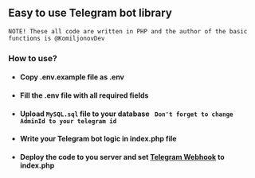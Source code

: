 ## Easy to use Telegram bot library

```NOTE! These all code are written in PHP and the author of the basic functions is @KomiljonovDev```

### How to use?

- #### Copy .env.example file as .env
- #### Fill the .env file with all required fields 
- #### Upload ```MySQL.sql``` file to your database ``` Don't forget to change AdminId to your telegram id```
- #### Write your Telegram bot logic in index.php file
- #### Deploy the code to you server and set <a href="https://core.telegram.org/bots/api#setwebhook">Telegram Webhook</a> to index.php
